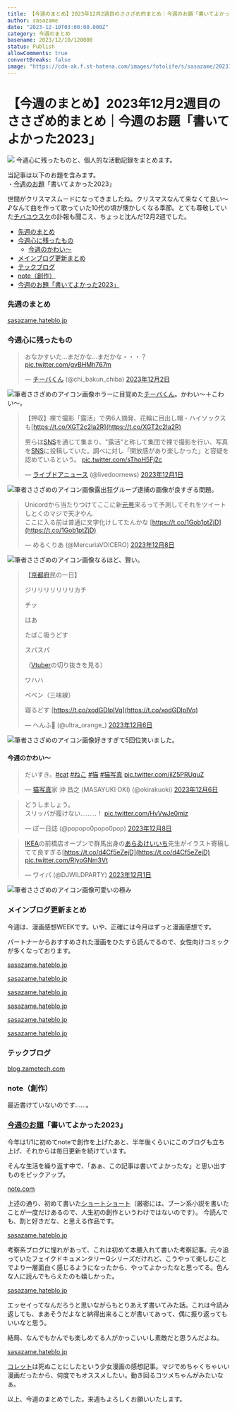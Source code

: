 ```yaml
---
title: 【今週のまとめ】2023年12月2週目のささざめ的まとめ｜今週のお題「書いてよかった2023」
author: sasazame
date: "2023-12-10T03:00:00.000Z"
category: 今週のまとめ
basename: 2023/12/10/120000
status: Publish
allowComments: true
convertBreaks: false
image: "https://cdn-ak.f.st-hatena.com/images/fotolife/s/sasazame/20231202/20231202103804.png"
---
```

# 【今週のまとめ】2023年12月2週目のささざめ的まとめ｜今週のお題「書いてよかった2023」

![](https://cdn-ak.f.st-hatena.com/images/fotolife/s/sasazame/20231202/20231202103804.png) 今週心に残ったものと、個人的な活動記録をまとめます。

当記事は以下のお題を含みます。  
・[今週のお題](https://blog.hatena.ne.jp/-/campaign/odai)「書いてよかった2023」

<!-- Extended Body -->

世間がクリスマスムードになってきましたね。クリスマスなんて来なくて良い～♪なんて曲を作って歌っていた10代の頃が懐かしくなる季節。とても尊敬していた[チバユウスケ](https://d.hatena.ne.jp/keyword/%A5%C1%A5%D0%A5%E6%A5%A6%A5%B9%A5%B1)の訃報も聞こえ、ちょっと沈んだ12月2週でした。

-   [先週のまとめ](#先週のまとめ)
-   [今週心に残ったもの](#今週心に残ったもの)
    -   [今週のかわい～](#今週のかわい)
-   [メインブログ更新まとめ](#メインブログ更新まとめ)
-   [テックブログ](#テックブログ)
-   [note（創作）](#note創作)
-   [今週のお題「書いてよかった2023」](#今週のお題書いてよかった2023)

### 先週のまとめ

[sasazame.hateblo.jp](https://sasazame.hateblo.jp/entry/2023/12/03/120000)

### 今週心に残ったもの

> おなかすいた…まだかな…まだかな・・・？ [pic.twitter.com/gvBHMh767m](https://t.co/gvBHMh767m)
> 
> — [チーバくん](https://d.hatena.ne.jp/keyword/%A5%C1%A1%BC%A5%D0%A4%AF%A4%F3) (@chi\_bakun\_chiba) [2023年12月2日](https://twitter.com/chi_bakun_chiba/status/1730866894385946866?ref_src=twsrc%5Etfw)

![筆者ささざめのアイコン画像](https://cdn-ak.f.st-hatena.com/images/fotolife/s/sasazame/20231115/20231115202746.png)ホラーに目覚めた[チーバくん](https://d.hatena.ne.jp/keyword/%A5%C1%A1%BC%A5%D0%A4%AF%A4%F3)。かわい～＋こわい～。

  

> 【押収】裸で撮影「露活」で男6人摘発、花輪に目出し帽・ハイソックスも[https://t.co/XGT2c2Ia2R](https://t.co/XGT2c2Ia2R)  
>   
> 男らは[SNS](https://d.hatena.ne.jp/keyword/SNS)を通じて集まり、"露活"と称して集団で裸で撮影を行い、写真を[SNS](https://d.hatena.ne.jp/keyword/SNS)に投稿していた。調べに対し「開放感があり楽しかった」と容疑を認めているという。 [pic.twitter.com/sThoH5Fj2c](https://t.co/sThoH5Fj2c)
> 
> — [ライブドアニュース](https://d.hatena.ne.jp/keyword/%A5%E9%A5%A4%A5%D6%A5%C9%A5%A2%A5%CB%A5%E5%A1%BC%A5%B9) (@livedoornews) [2023年12月1日](https://twitter.com/livedoornews/status/1730494988889522210?ref_src=twsrc%5Etfw)

![筆者ささざめのアイコン画像](https://cdn-ak.f.st-hatena.com/images/fotolife/s/sasazame/20231115/20231115202746.png)露出狂グループ逮捕の画像が良すぎる問題。

  

> Unicordから当たりつけてここに新[元号](https://d.hatena.ne.jp/keyword/%B8%B5%B9%E6)来るって予測してそれをツイートしとくのマジで天才やん  
> ここに入る前は普通に文字化けしてたんかな [https://t.co/1Gob1ptZjD](https://t.co/1Gob1ptZjD)
> 
> — めるくりあ (@MercuriaVOICERO) [2023年12月8日](https://twitter.com/MercuriaVOICERO/status/1732975240920396054?ref_src=twsrc%5Etfw)

![筆者ささざめのアイコン画像](https://cdn-ak.f.st-hatena.com/images/fotolife/s/sasazame/20231115/20231115202746.png)なるほど、賢い。

  

> 【[京都府](https://d.hatena.ne.jp/keyword/%B5%FE%C5%D4%C9%DC)民の一日】  
>   
> ジリリリリリリリカチ  
>   
> チッ  
>   
> はあ  
>   
> たばこ吸うどす  
>   
> スパスパ  
>   
> （[Vtuber](https://d.hatena.ne.jp/keyword/Vtuber)の切り抜きを見る）  
>   
> ワハハ  
>   
> ベベン（三味線）  
>   
> 寝るどす [https://t.co/xodGDIpIVq](https://t.co/xodGDIpIVq)
> 
> — へんふ🌸 (@ultra\_orange\_) [2023年12月6日](https://twitter.com/ultra_orange_/status/1732273237940375633?ref_src=twsrc%5Etfw)

![筆者ささざめのアイコン画像](https://cdn-ak.f.st-hatena.com/images/fotolife/s/sasazame/20231115/20231115202746.png)好きすぎて5回位笑いました。

  

#### 今週のかわい～

> だいすき。[#cat](https://twitter.com/hashtag/cat?src=hash&ref_src=twsrc%5Etfw) [#ねこ](https://twitter.com/hashtag/%E3%81%AD%E3%81%93?src=hash&ref_src=twsrc%5Etfw) [#猫](https://twitter.com/hashtag/%E7%8C%AB?src=hash&ref_src=twsrc%5Etfw) [#猫写真](https://twitter.com/hashtag/%E7%8C%AB%E5%86%99%E7%9C%9F?src=hash&ref_src=twsrc%5Etfw) [pic.twitter.com/ilZ5PRUquZ](https://t.co/ilZ5PRUquZ)
> 
> — [猫写真](https://d.hatena.ne.jp/keyword/%C7%AD%BC%CC%BF%BF)家 沖 昌之 (MASAYUKI OKI) (@okirakuoki) [2023年12月6日](https://twitter.com/okirakuoki/status/1732530800791630188?ref_src=twsrc%5Etfw)

> どうしましょう。  
> スリッパが履けない………！ [pic.twitter.com/HvVwJe0miz](https://t.co/HvVwJe0miz)
> 
> — ぽー日誌 (@popopo0popo0pop) [2023年12月8日](https://twitter.com/popopo0popo0pop/status/1733252594972418131?ref_src=twsrc%5Etfw)

> [IKEA](https://d.hatena.ne.jp/keyword/IKEA)の前橋店オープンで群馬出身の[あらゐけいいち](https://d.hatena.ne.jp/keyword/%A4%A2%A4%E9%A4%F0%A4%B1%A4%A4%A4%A4%A4%C1)先生がイラスト寄稿してて良すぎる[https://t.co/d4Cf5eZejD](https://t.co/d4Cf5eZejD) [pic.twitter.com/RIyoGNm3Vt](https://t.co/RIyoGNm3Vt)
> 
> — ワイパ (@DJWILDPARTY) [2023年12月1日](https://twitter.com/DJWILDPARTY/status/1730547918787252543?ref_src=twsrc%5Etfw)

![筆者ささざめのアイコン画像](https://cdn-ak.f.st-hatena.com/images/fotolife/s/sasazame/20231115/20231115202746.png)可愛いの極み

### メインブログ更新まとめ

今週は、漫画感想WEEKです。いや、正確には今月はずっと漫画感想です。

パートナーからおすすめされた漫画をひたすら読んでるので、女性向けコミックが多くなっております。

[sasazame.hateblo.jp](https://sasazame.hateblo.jp/entry/2023/12/04/120000)

[sasazame.hateblo.jp](https://sasazame.hateblo.jp/entry/2023/12/05/120000)

[sasazame.hateblo.jp](https://sasazame.hateblo.jp/entry/2023/12/06/120000)

[sasazame.hateblo.jp](https://sasazame.hateblo.jp/entry/2023/12/07/120000)

[sasazame.hateblo.jp](https://sasazame.hateblo.jp/entry/2023/12/08/000000)

[sasazame.hateblo.jp](https://sasazame.hateblo.jp/entry/2023/12/09/120000)

### テックブログ

[blog.zametech.com](https://blog.zametech.com/entry/2023/12/11/232432)

### note（創作）

最近書けていないのです……。

### [今週のお題](https://blog.hatena.ne.jp/-/campaign/odai)「書いてよかった2023」

今年は1/1に初めてnoteで創作を上げたあと、半年後くらいにこのブログも立ち上げ、それからは毎日更新を続けています。

そんな生活を繰り返す中で、「あぁ、この記事は書いてよかったな」と思い出すものをピックアップ。

[note.com](https://note.com/sasazame/n/n669bfd3d79b5)

上述の通り、初めて書いた[ショートショート](https://d.hatena.ne.jp/keyword/%A5%B7%A5%E7%A1%BC%A5%C8%A5%B7%A5%E7%A1%BC%A5%C8)（厳密には、ブーン系小説を書いたことが一度だけあるので、人生初の創作というわけではないのです）。 今読んでも、割と好きだな、と思える作品です。

  

[sasazame.hateblo.jp](https://sasazame.hateblo.jp/entry/2023/08/07/144907)

考察系ブログに憧れがあって、これは初めて本腰入れて書いた考察記事。元々追っていたフェイクドキュメンタリーQシリーズだけれど、こうやって楽しむことでより一層面白く感じるようになったから、やってよかったなと思ってる。色んな人に読んでもらえたのも嬉しかった。

  

[sasazame.hateblo.jp](https://sasazame.hateblo.jp/entry/2023/06/28/120418)

エッセイってなんだろうと思いながらもとりあえず書いてみた話。これは今読み返しても、まあそうだよなと納得出来ることが書いてあって、偶に振り返ってもいいなと思う。

結局、なんでもかんでも楽しめてる人がかっこいいし素敵だと思うんだよね。

  

[sasazame.hateblo.jp](https://sasazame.hateblo.jp/entry/2023/08/03/170055)

[コレット](https://d.hatena.ne.jp/keyword/%A5%B3%A5%EC%A5%C3%A5%C8)は死ぬことにしたという少女漫画の感想記事。マジでめちゃくちゃいい漫画だったから、何度でもオススメしたい。動き回るコツメちゃんがみたいなぁ。

  

以上、今週のまとめでした。来週もよろしくお願いいたします。
